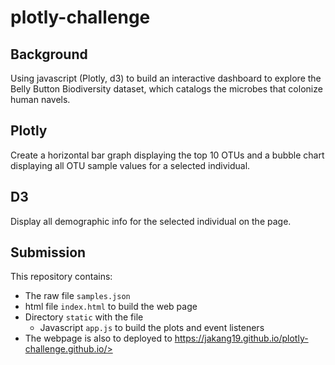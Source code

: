 # plotly-challenge
## Background
Using javascript (Plotly, d3) to build an interactive dashboard to explore the Belly Button Biodiversity dataset, which catalogs the microbes that colonize human navels. 

## Plotly
Create a horizontal bar graph displaying the top 10 OTUs and a bubble chart displaying all OTU sample values for a selected individual.

## D3
Display all demographic info for the selected individual on the page.

## Submission
This repository contains:
- The raw file `samples.json`
- html file `index.html` to build the web page
- Directory `static` with the file
  - Javascript `app.js` to build the plots and event listeners
- The webpage is also to deployed to https://jakang19.github.io/plotly-challenge.github.io/>

